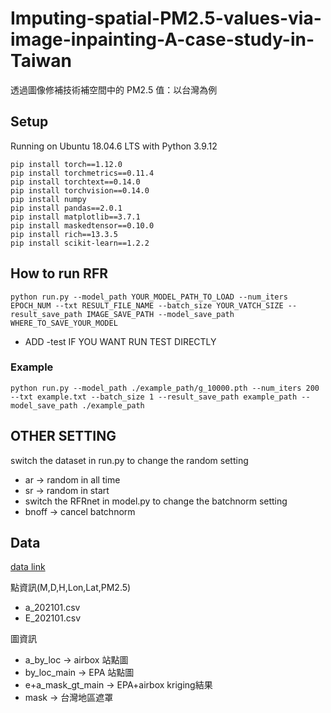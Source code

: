 # Imputing-spatial-PM2.5-values-via-image-inpainting-A-case-study-in-Taiwan
透過圖像修補技術補空間中的 PM2.5 值：以台灣為例

## Setup  
Running on Ubuntu 18.04.6 LTS with Python 3.9.12
```
pip install torch==1.12.0
pip install torchmetrics==0.11.4
pip install torchtext==0.14.0
pip install torchvision==0.14.0
pip install numpy
pip install pandas==2.0.1
pip install matplotlib==3.7.1
pip install maskedtensor==0.10.0
pip install rich==13.3.5
pip install scikit-learn==1.2.2
```
## How to run RFR

```
python run.py --model_path YOUR_MODEL_PATH_TO_LOAD --num_iters EPOCH_NUM --txt RESULT_FILE_NAME --batch_size YOUR_VATCH_SIZE --result_save_path IMAGE_SAVE_PATH --model_save_path WHERE_TO_SAVE_YOUR_MODEL
```
* ADD -test IF YOU WANT RUN TEST DIRECTLY  
### Example  
```
python run.py --model_path ./example_path/g_10000.pth --num_iters 200 --txt example.txt --batch_size 1 --result_save_path example_path --model_save_path ./example_path
```


## OTHER SETTING

switch the dataset in run.py to change the random setting
* ar -> random in all time
* sr -> random in start
* switch the RFRnet in model.py to change the batchnorm setting
* bnoff -> cancel batchnorm

## Data
[data link](https://drive.google.com/file/d/1Dgm9rdVpZBIXb58lBcONK8Icj2m-2wAN/view?usp=sharing)  

點資訊(M,D,H,Lon,Lat,PM2.5)  
* a_202101.csv
* E_202101.csv
 
圖資訊  
* a_by_loc -> airbox 站點圖
* by_loc_main -> EPA 站點圖
* e+a_mask_gt_main -> EPA+airbox kriging結果
* mask -> 台灣地區遮罩
